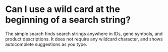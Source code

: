 # Can I use a wild card at the beginning of a search string?
<!-- pombase_categories: Finding data -->

The simple search finds search strings anywhere in IDs, gene symbols,
and product descriptions. It does not require any wildcard character,
and shows autocomplete suggestions as you type.
